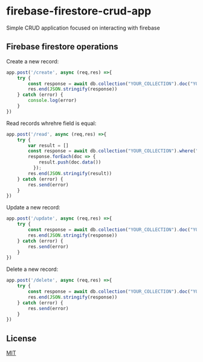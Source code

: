 # firebase-firestore-crud-app
Simple CRUD application focused on interacting with firebase


## Firebase firestore operations
Create a new record:
```javascript
app.post('/create', async (req,res) =>{
    try {
        const response = await db.collection("YOUR_COLLECTION").doc("YOUR_DOCUMENT").set(req.body)
        res.end(JSON.stringify(response))
    } catch (error) {
        console.log(error)
    }
})
```
Read records whrehre field is equal:
```javascript
app.post('/read', async (req,res) =>{
    try {
        var result = []
        const response = await db.collection("YOUR_COLLECTION").where("FIELDNAME", "==",  "VALUE").get();
        response.forEach(doc => {
            result.push(doc.data())
          });
        res.end(JSON.stringify(result))
    } catch (error) {
        res.send(error)
    }
})
```
Update a new record:
```javascript
app.post('/update', async (req,res) =>{
    try {
        const response = await db.collection("YOUR_COLLECTION").doc("YOUR_DOCUMENT").set(req.body);
        res.end(JSON.stringify(response))
    } catch (error) {
        res.send(error)
    }
})
```

Delete a new record:
```javascript
app.post('/delete', async (req,res) =>{
    try {
        const response = await db.collection("YOUR_COLLECTION").doc("YOUR_DOCUMENT").delete();
        res.end(JSON.stringify(response))
    } catch (error) {
        res.send(error)
    }
})
```

## License
[MIT](https://choosealicense.com/licenses/mit/)
